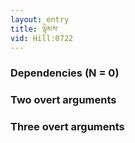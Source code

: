 ```yaml
---
layout: entry
title: ལྟེམས་
vid: Hill:0722
---
```

### Dependencies (N = 0)


### Two overt arguments


### Three overt arguments
